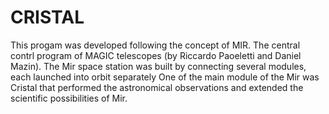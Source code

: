# CRISTAL
This progam  was developed following the concept of MIR.
The central contrl program of MAGIC telescopes
(by Riccardo Paoeletti and Daniel Mazin).
The Mir space station was built by connecting 
several modules, each launched into orbit separately
One of the main module of the Mir was Cristal
that performed the astronomical observations and
extended the scientific possibilities of Mir.

